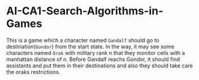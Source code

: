 # AI-CA1-Search-Algorithms-in-Games
This is a game which a character named `Gandalf` should go to destination(`Gondor`) from the start state. In the way, it may see some characters named `Orak` with military rank n that they monitor cells with a manhattan distance of n. Before Gandalf reachs Gondor, it should find assistants and put them in their destinations and also they should take care the oraks restrictions.
